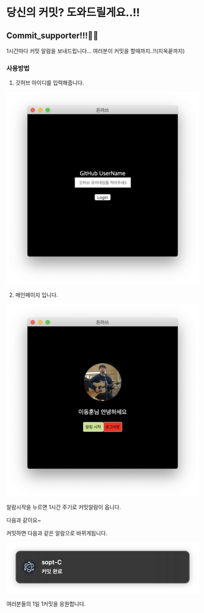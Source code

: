 # 당신의 커밋? 도와드릴게요..!! 

## Commit_supporter!!!👏🎉

1시간마다 커밋 알람을 보내드립니다... 여러분이 커밋을 할때까지..!!(지옥끝까지)

### 사용방법

1. 깃허브 아이디를 입력해줍니다.

![](./public/image/main.png)

2. 메인페이지 입니다.

![](./public/image/mypage.png)

알람시작을 누르면 1시간 주기로 커밋알람이 옵니다.

다음과 같이요~

커밋하면 다음과 같은 알람으로 바뀌게됩니다.

![](./public/image/success.png)


여러분들의 1일 1커밋을 응원합니다.
